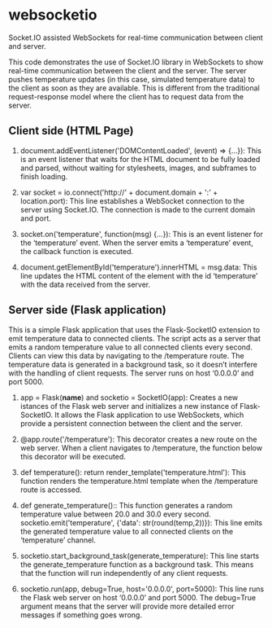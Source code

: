 # websocketio
Socket.IO assisted WebSockets for real-time communication between client and server.

This code demonstrates the use of Socket.IO library in WebSockets to show real-time communication between the client and the server. 
The server pushes temperature updates (in this case, simulated temperature data) to the client as soon as they are available. 
This is different from the traditional request-response model where the client has to request data from the server.

## Client side (HTML Page)

1. document.addEventListener('DOMContentLoaded', (event) => {...}): This is an event listener that waits for the HTML document to be fully loaded and parsed, without waiting for stylesheets, images, and subframes to finish loading.

2. var socket = io.connect('http://' + document.domain + ':' + location.port): This line establishes a WebSocket connection to the server using Socket.IO. The connection is made to the current domain and port.

3. socket.on('temperature', function(msg) {...}): This is an event listener for the ‘temperature’ event. When the server emits a ‘temperature’ event, the callback function is executed.

4. document.getElementById('temperature').innerHTML = msg.data: This line updates the HTML content of the element with the id ‘temperature’ with the data received from the server.

## Server side (Flask application)

This is a simple Flask application that uses the Flask-SocketIO extension to emit temperature data to connected clients. The script acts as a server
that emits a random temperature value to all connected clients every second. Clients can view this data by navigating to the /temperature route. The temperature data is generated in a background task, so it doesn’t interfere with the handling of client requests. 
The server runs on host ‘0.0.0.0’ and port 5000.

1. app = Flask(__name__) and socketio = SocketIO(app): Creates a new istances of the Flask web server and initializes a new instance of Flask-SocketIO. It allows the Flask application to use WebSockets, which provide a persistent connection between the client and the server.

2. @app.route('/temperature'): This decorator creates a new route on the web server. When a client navigates to <your-server-url>/temperature, the function below this decorator will be executed.

3. def temperature(): return render_template('temperature.html'): This function renders the temperature.html template when the /temperature route is accessed.

4. def generate_temperature():: This function generates a random temperature value between 20.0 and 30.0 every second.
socketio.emit('temperature', {'data': str(round(temp,2))}): This line emits the generated temperature value to all connected clients on the ‘temperature’ channel.

5. socketio.start_background_task(generate_temperature): This line starts the generate_temperature function as a background task. This means that the function will run independently of any client requests.

6. socketio.run(app, debug=True, host='0.0.0.0', port=5000): This line runs the Flask web server on host ‘0.0.0.0’ and port 5000. The debug=True argument means that the server will provide more detailed error messages if something goes wrong.
